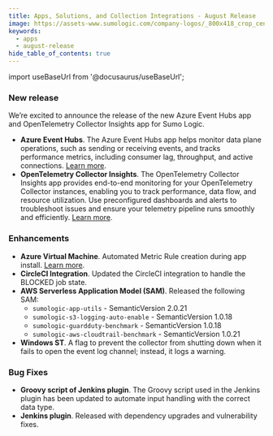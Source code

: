 ```yaml
---
title: Apps, Solutions, and Collection Integrations - August Release 
image: https://assets-www.sumologic.com/company-logos/_800x418_crop_center-center_82_none/SumoLogic_Preview_600x600.jpg?mtime=1617040082
keywords:
  - apps
  - august-release
hide_table_of_contents: true    
---
```


import useBaseUrl from '@docusaurus/useBaseUrl';



### New release

We’re excited to announce the release of the new Azure Event Hubs app and OpenTelemetry Collector Insights app for Sumo Logic.

- **Azure Event Hubs**. The Azure Event Hubs app helps monitor data plane operations, such as sending or receiving events, and tracks performance metrics, including consumer lag, throughput, and active connections. [Learn more](/docs/integrations/microsoft-azure/azure-event-hubs/).
- **OpenTelemetry Collector Insights**. The OpenTelemetry Collector Insights app provides end-to-end monitoring for your OpenTelemetry Collector instances, enabling you to track performance, data flow, and resource utilization. Use preconfigured dashboards and alerts to troubleshoot issues and ensure your telemetry pipeline runs smoothly and efficiently. [Learn more](/docs/integrations/sumo-apps/opentelemetry-collector-insights/).

### Enhancements

- **Azure Virtual Machine**. Automated Metric Rule creation during app install. [Learn more](/docs/integrations/microsoft-azure/azure-virtual-machine/#installing-the-azure-virtual-machine-app).
- **CircleCI Integration**. Updated the CircleCI integration to handle the BLOCKED job state.
- **AWS Serverless Application Model (SAM)**. Released the following SAM:
    - `sumologic-app-utils` - SemanticVersion 2.0.21
    - `sumologic-s3-logging-auto-enable` - SemanticVersion 1.0.18
    - `sumologic-guardduty-benchmark` - SemanticVersion 1.0.18
    - `sumologic-aws-cloudtrail-benchmark` - SemanticVersion 1.0.21
- **Windows ST**. A flag to prevent the collector from shutting down when it fails to open the event log channel; instead, it logs a warning.

### Bug Fixes

- **Groovy script of Jenkins plugin**. The Groovy script used in the Jenkins plugin has been updated to automate input handling with the correct data type.
- **Jenkins plugin**. Released with dependency upgrades and vulnerability fixes.
